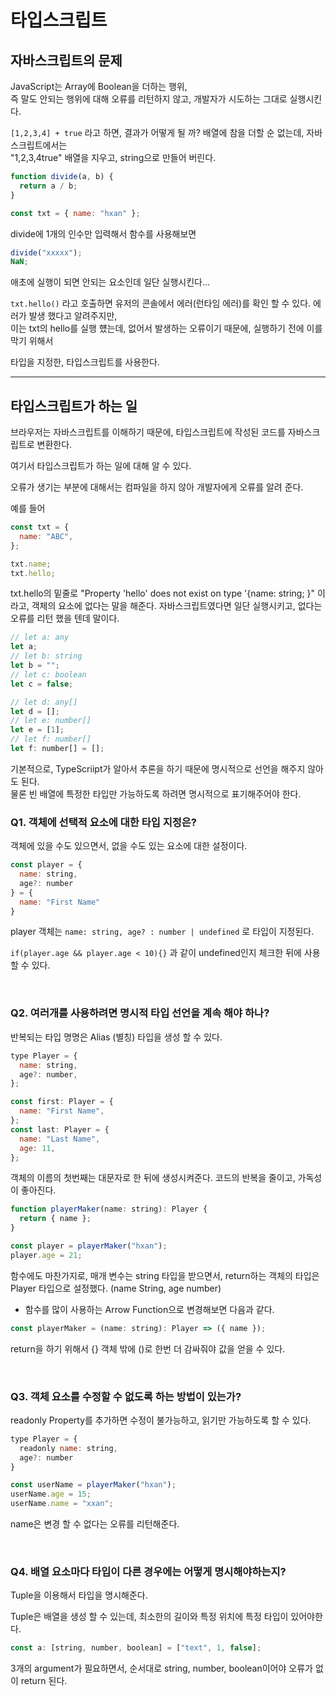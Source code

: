 # 타입스크립트

## 자바스크립트의 문제

JavaScript는 Array에 Boolean을 더하는 행위,  
즉 말도 안되는 행위에 대해 오류를 리턴하지 않고, 개발자가 시도하는 그대로 실행시킨다.

`[1,2,3,4] + true` 라고 하면, 결과가 어떻게 될 까? 배열에 참을 더할 순 없는데, 자바스크립트에서는  
"1,2,3,4true" 배열을 지우고, string으로 만들어 버린다.

```js
function divide(a, b) {
  return a / b;
}

const txt = { name: "hxan" };
```

divide에 1개의 인수만 입력해서 함수를 사용해보면

```js
divide("xxxxx");
NaN;
```

애초에 실행이 되면 안되는 요소인데 일단 실행시킨다...

`txt.hello()` 라고 호출하면 유저의 콘솔에서 에러(런타임 에러)를 확인 할 수 있다. 에러가 발생 했다고 알려주지만,  
이는 txt의 hello를 실행 헀는데, 없어서 발생하는 오류이기 때문에, 실행하기 전에 이를 막기 위해서

타입을 지정한, 타입스크립트를 사용한다.

---

## 타입스크립트가 하는 일

브라우저는 자바스크립트를 이해하기 때문에, 타입스크립트에 작성된 코드를 자바스크립트로 변환한다.

여기서 타입스크립트가 하는 일에 대해 알 수 있다.

오류가 생기는 부분에 대해서는 컴파일을 하지 않아 개발자에게 오류를 알려 준다.

예를 들어

```js
const txt = {
  name: "ABC",
};

txt.name;
txt.hello;
```

txt.hello의 밑줄로 "Property 'hello' does not exist on type '{name: string; }" 이라고,
객체의 요소에 없다는 말을 해준다. 자바스크립트였다면 일단 실행시키고, 없다는 오류를 리턴 했을 텐데 말이다.

```js
// let a: any
let a;
// let b: string
let b = "";
// let c: boolean
let c = false;

// let d: any[]
let d = [];
// let e: number[]
let e = [1];
// let f: number[]
let f: number[] = [];
```

기본적으로, TypeScriipt가 알아서 추론을 하기 때문에 명시적으로 선언을 해주지 않아도 된다.  
물론 빈 배열에 특정한 타입만 가능하도록 하려면 명시적으로 표기해주어야 한다.

### Q1. 객체에 선택적 요소에 대한 타입 지정은?

객체에 있을 수도 있으면서, 없을 수도 있는 요소에 대한 설정이다.

```js
const player = {
  name: string,
  age?: number
} = {
  name: "First Name"
}
```

player 객체는 `name: string, age? : number | undefined` 로 타입이 지정된다.

`if(player.age && player.age < 10){}` 과 같이 undefined인지 체크한 뒤에 사용할 수 있다.

<br>

### Q2. 여러개를 사용하려면 명시적 타입 선언을 계속 해야 하나?

반복되는 타입 명명은 Alias (별칭) 타입을 생성 할 수 있다.

```js
type Player = {
  name: string,
  age?: number,
};

const first: Player = {
  name: "First Name",
};
const last: Player = {
  name: "Last Name",
  age: 11,
};
```

객체의 이름의 첫번째는 대문자로 한 뒤에 생성시켜준다. 코드의 반복을 줄이고, 가독성이 좋아진다.

```js
function playerMaker(name: string): Player {
  return { name };
}

const player = playerMaker("hxan");
player.age = 21;
```

함수에도 마찬가지로, 매개 변수는 string 타입을 받으면서, return하는 객체의 타입은 Player 타입으로 설정했다. (name String, age number)

- 함수를 많이 사용하는 Arrow Function으로 변경해보면 다음과 같다.

```js
const playerMaker = (name: string): Player => ({ name });
```

return을 하기 위해서 {} 객체 밖에 ()로 한번 더 감싸줘야 값을 얻을 수 있다.

<br>

### Q3. 객체 요소를 수정할 수 없도록 하는 방법이 있는가?

readonly Property를 추가하면 수정이 불가능하고, 읽기만 가능하도록 할 수 있다.

```js
type Player = {
  readonly name: string,
  age?: number
}

const userName = playerMaker("hxan");
userName.age = 15;
userName.name = "xxan";
```

name은 변경 할 수 없다는 오류를 리턴해준다.

<br>

### Q4. 배열 요소마다 타입이 다른 경우에는 어떻게 명시해야하는지?

Tuple을 이용해서 타입을 명시해준다.

Tuple은 배열을 생성 할 수 있는데, 최소한의 길이와 특정 위치에 특정 타입이 있어야한다.

```js
const a: [string, number, boolean] = ["text", 1, false];
```

3개의 argument가 필요하면서, 순서대로 string, number, boolean이어야 오류가 없이 return 된다.
